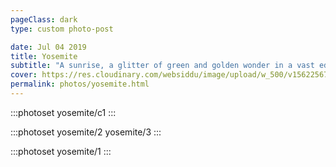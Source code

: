 ```yaml
---
pageClass: dark
type: custom photo-post

date: Jul 04 2019
title: Yosemite
subtitle: "A sunrise, a glitter of green and golden wonder in a vast edifice of stone and space"
cover: https://res.cloudinary.com/websiddu/image/upload/w_500/v1562256799/photos/yosemite/cover.jpg
permalink: photos/yosemite.html
---
```


:::photoset yosemite/c1
:::

:::photoset yosemite/2 yosemite/3
:::

:::photoset yosemite/1
:::

